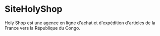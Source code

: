 # SiteHolyShop
Holy Shop est une agence en ligne d'achat et d'expédition d'articles de la France vers la République du Congo.
